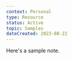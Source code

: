 ```yaml
---
context: Personal
type: Resource
status: Active
topic: Samples
dateCreated: 2023-08-22
---
```


Here's a sample note.